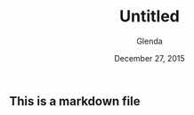 ﻿---
title: "Untitled"
author: "Glenda"
date: "December 27, 2015"
output: html_document
---


## This is a markdown file
